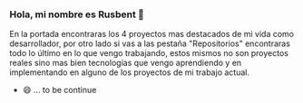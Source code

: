 ### Hola, mi nombre es Rusbent 👋 
En la portada encontraras los 4 proyectos mas destacados de mi vida como desarrollador,
por otro lado si vas a las pestaña "Repositorios" encontraras todo lo último en lo que vengo trabajando, 
estos mismos no son proyectos reales sino mas bien tecnologías que vengo aprendiendo y en implementando en alguno 
de los proyectos de mi trabajo actual.
- 😄
...
to be continue

